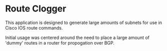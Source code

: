 # Route Clogger

This application is designed to generate large amounts of subnets for use in Cisco IOS route commands.

Initial usage was centered around the need to place a large amount of 'dummy' routes in a router for propogation over BGP.
